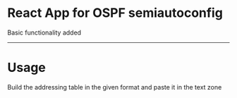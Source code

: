 # React App for OSPF semiautoconfig
Basic functionality added

---


# Usage
Build the addressing table in the given format and paste it in the text zone
